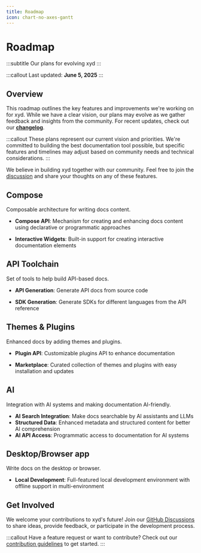 ```yaml
---
title: Roadmap
icon: chart-no-axes-gantt
---
```


# Roadmap
:::subtitle
Our plans for evolving xyd
:::

:::callout
Last updated: **June 5, 2025**
:::

## Overview
This roadmap outlines the key features and improvements we're working on for xyd. While we have a clear vision,
our plans may evolve as we gather feedback and insights from the community. 
For recent updates, check out our **[changelog](/docs/development/changelog)**.

:::callout
These plans represent our current vision and priorities. We're committed to building the best documentation tool possible,
but specific features and timelines may adjust based on community needs and technical considerations.
:::

We believe in building xyd together with our community. 
Feel free to join the [discussion](https://github.com/livesession/xyd/discussions) and share your thoughts on any of these features.

## Compose

Composable architecture for writing docs content.

* **Compose API**: Mechanism for creating and enhancing docs content using declarative or programmatic approaches

* **Interactive Widgets**: Built-in support for creating interactive documentation elements

## API Toolchain

Set of tools to help build API-based docs.

* **API Generation**: Generate API docs from source code

* **SDK Generation**: Generate SDKs for different languages from the API reference

## Themes & Plugins

Enhanced docs by adding themes and plugins.

* **Plugin API**: Customizable plugins API to enhance documentation

* **Marketplace**: Curated collection of themes and plugins with easy installation and updates

## AI

Integration with AI systems and making documentation AI-friendly.

* **AI Search Integration**: Make docs searchable by AI assistants and LLMs
* **Structured Data**: Enhanced metadata and structured content for better AI comprehension
* **AI API Access**: Programmatic access to documentation for AI systems

## Desktop/Browser app

Write docs on the desktop or browser.

* **Local Development**: Full-featured local development environment with offline support in multi-environment

## Get Involved

We welcome your contributions to xyd's future! Join our [GitHub Discussions](https://github.com/livesession/xyd/discussions) to share ideas, provide feedback, or participate in the development process.

:::callout
Have a feature request or want to contribute? Check out our [contribution guidelines](https://github.com/livesession/xyd/blob/main/CONTRIBUTING.md) to get started.
:::
